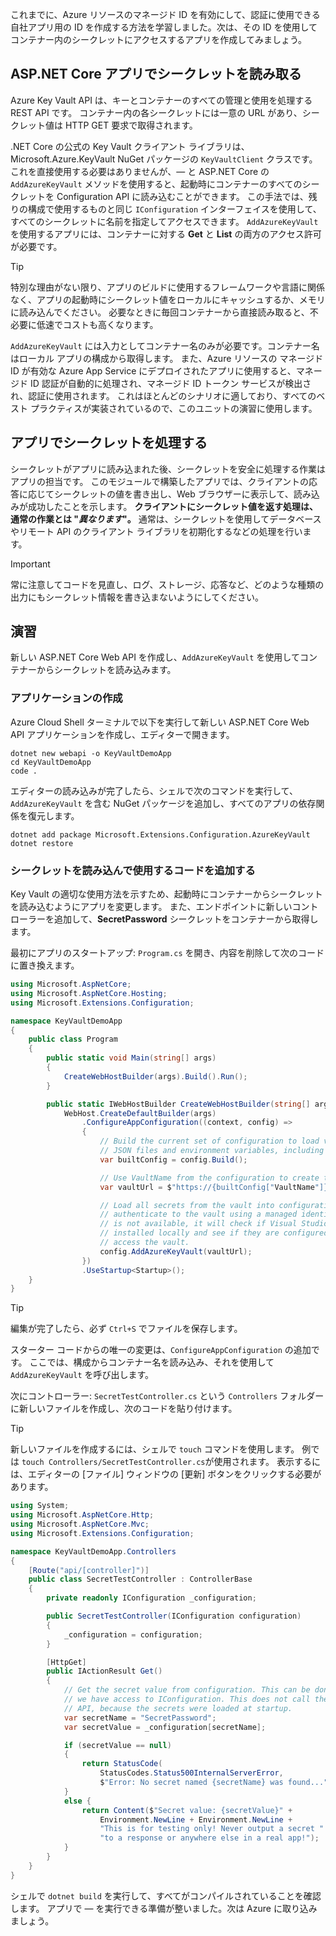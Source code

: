 これまでに、Azure リソースのマネージド ID を有効にして、認証に使用できる自社アプリ用の ID を作成する方法を学習しました。次は、その ID を使用してコンテナー内のシークレットにアクセスするアプリを作成してみましょう。

## <a name="reading-secrets-in-an-aspnet-core-app"></a>ASP.NET Core アプリでシークレットを読み取る

Azure Key Vault API は、キーとコンテナーのすべての管理と使用を処理する REST API です。 コンテナー内の各シークレットには一意の URL があり、シークレット値は HTTP GET 要求で取得されます。

.NET Core の公式の Key Vault クライアント ライブラリは、Microsoft.Azure.KeyVault NuGet パッケージの `KeyVaultClient` クラスです。 これを直接使用する必要はありませんが、&mdash; と ASP.NET Core の `AddAzureKeyVault` メソッドを使用すると、起動時にコンテナーのすべてのシークレットを Configuration API に読み込むことができます。 この手法では、残りの構成で使用するものと同じ `IConfiguration` インターフェイスを使用して、すべてのシークレットに名前を指定してアクセスできます。 `AddAzureKeyVault` を使用するアプリには、コンテナーに対する **Get** と **List** の両方のアクセス許可が必要です。

> [!TIP]
> 特別な理由がない限り、アプリのビルドに使用するフレームワークや言語に関係なく、アプリの起動時にシークレット値をローカルにキャッシュするか、メモリに読み込んでください。 必要なときに毎回コンテナーから直接読み取ると、不必要に低速でコストも高くなります。

`AddAzureKeyVault` には入力としてコンテナー名のみが必要です。コンテナー名はローカル アプリの構成から取得します。 また、Azure リソースの マネージド ID が有効な Azure App Service にデプロイされたアプリに使用すると、マネージド ID 認証が自動的に処理され、マネージド ID トークン サービスが検出され、認証に使用されます。 これはほとんどのシナリオに適しており、すべてのベスト プラクティスが実装されているので、このユニットの演習に使用します。

## <a name="handling-secrets-in-an-app"></a>アプリでシークレットを処理する

シークレットがアプリに読み込まれた後、シークレットを安全に処理する作業はアプリの担当です。 このモジュールで構築したアプリでは、クライアントの応答に応じてシークレットの値を書き出し、Web ブラウザーに表示して、読み込みが成功したことを示します。 **クライアントにシークレット値を返す処理は、通常の作業とは "*異なります*"。** 通常は、シークレットを使用してデータベースやリモート API のクライアント ライブラリを初期化するなどの処理を行います。

> [!IMPORTANT]
> 常に注意してコードを見直し、ログ、ストレージ、応答など、どのような種類の出力にもシークレット情報を書き込まないようにしてください。

## <a name="exercise"></a>演習

新しい ASP.NET Core Web API を作成し、`AddAzureKeyVault` を使用してコンテナーからシークレットを読み込みます。

### <a name="create-the-app"></a>アプリケーションの作成

Azure Cloud Shell ターミナルで以下を実行して新しい ASP.NET Core Web API アプリケーションを作成し、エディターで開きます。

```console
dotnet new webapi -o KeyVaultDemoApp
cd KeyVaultDemoApp
code .
```

エディターの読み込みが完了したら、シェルで次のコマンドを実行して、`AddAzureKeyVault` を含む NuGet パッケージを追加し、すべてのアプリの依存関係を復元します。

```console
dotnet add package Microsoft.Extensions.Configuration.AzureKeyVault
dotnet restore
```

### <a name="add-code-to-load-and-use-secrets"></a>シークレットを読み込んで使用するコードを追加する

Key Vault の適切な使用方法を示すため、起動時にコンテナーからシークレットを読み込むようにアプリを変更します。 また、エンドポイントに新しいコントローラーを追加して、**SecretPassword** シークレットをコンテナーから取得します。

最初にアプリのスタートアップ: `Program.cs` を開き、内容を削除して次のコードに置き換えます。

```csharp
using Microsoft.AspNetCore;
using Microsoft.AspNetCore.Hosting;
using Microsoft.Extensions.Configuration;

namespace KeyVaultDemoApp
{
    public class Program
    {
        public static void Main(string[] args)
        {
            CreateWebHostBuilder(args).Build().Run();
        }

        public static IWebHostBuilder CreateWebHostBuilder(string[] args) =>
            WebHost.CreateDefaultBuilder(args)
                .ConfigureAppConfiguration((context, config) =>
                {
                    // Build the current set of configuration to load values from
                    // JSON files and environment variables, including VaultName.
                    var builtConfig = config.Build();

                    // Use VaultName from the configuration to create the full vault URL.
                    var vaultUrl = $"https://{builtConfig["VaultName"]}.vault.azure.net/";

                    // Load all secrets from the vault into configuration. This will automatically
                    // authenticate to the vault using a managed identity. If a managed identity
                    // is not available, it will check if Visual Studio and/or the Azure CLI are
                    // installed locally and see if they are configured with credentials that can
                    // access the vault.
                    config.AddAzureKeyVault(vaultUrl);
                })
                .UseStartup<Startup>();
    }
}
```

> [!TIP]
> 編集が完了したら、必ず `Ctrl+S` でファイルを保存します。

スターター コードからの唯一の変更は、`ConfigureAppConfiguration` の追加です。 ここでは、構成からコンテナー名を読み込み、それを使用して `AddAzureKeyVault` を呼び出します。

次にコントローラー: `SecretTestController.cs` という `Controllers` フォルダーに新しいファイルを作成し、次のコードを貼り付けます。

> [!TIP]
> 新しいファイルを作成するには、シェルで `touch` コマンドを使用します。 例では `touch Controllers/SecretTestController.cs`が使用されます。 表示するには、エディターの [ファイル] ウィンドウの [更新] ボタンをクリックする必要があります。

```csharp
using System;
using Microsoft.AspNetCore.Http;
using Microsoft.AspNetCore.Mvc;
using Microsoft.Extensions.Configuration;

namespace KeyVaultDemoApp.Controllers
{
    [Route("api/[controller]")]
    public class SecretTestController : ControllerBase
    {
        private readonly IConfiguration _configuration;

        public SecretTestController(IConfiguration configuration)
        {
            _configuration = configuration;
        }

        [HttpGet]
        public IActionResult Get()
        {
            // Get the secret value from configuration. This can be done anywhere
            // we have access to IConfiguration. This does not call the Key Vault
            // API, because the secrets were loaded at startup.
            var secretName = "SecretPassword";
            var secretValue = _configuration[secretName];

            if (secretValue == null)
            {
                return StatusCode(
                    StatusCodes.Status500InternalServerError,
                    $"Error: No secret named {secretName} was found...");
            }
            else {
                return Content($"Secret value: {secretValue}" +
                    Environment.NewLine + Environment.NewLine +
                    "This is for testing only! Never output a secret " +
                    "to a response or anywhere else in a real app!");
            }
        }
    }
}
```

シェルで `dotnet build` を実行して、すべてがコンパイルされていることを確認します。 アプリで &mdash; を実行できる準備が整いました。次は Azure に取り込みましょう。